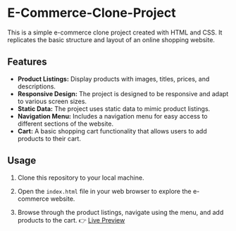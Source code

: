 # E-Commerce-Clone-Project
This is a simple e-commerce clone project created with HTML and CSS. It replicates the basic structure and layout of an online shopping website.
## Features

- **Product Listings:** Display products with images, titles, prices, and descriptions.
- **Responsive Design:** The project is designed to be responsive and adapt to various screen sizes.
- **Static Data:** The project uses static data to mimic product listings.
- **Navigation Menu:** Includes a navigation menu for easy access to different sections of the website.
- **Cart:** A basic shopping cart functionality that allows users to add products to their cart.

## Usage

1. Clone this repository to your local machine.
2. Open the `index.html` file in your web browser to explore the e-commerce website.

3. Browse through the product listings, navigate using the menu, and add products to the cart.
👉
[Live Preview](http://127.0.0.1:5500/index.html)
